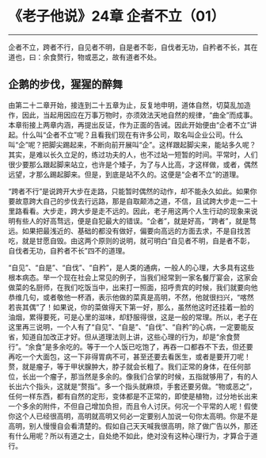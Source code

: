# 《老子他说》24章 企者不立（01）

------

企者不立，跨者不行，自见者不明，自是者不彰，自伐者无功，自矜者不长，其在道也，曰：余食赘行，物或恶之，故有道者不处。

## 企鹅的步伐，猩猩的醉舞

由第二十二章开始，接连到二十五章为止，反复地申明，道体自然，切莫乱加造作，因此，当起用因应在万事万物时，亦须效法天地自然的规律，“曲全”而成事。本章衔接上两章内涵，再提出反证，作为正面的告诫。因此开始便由“企者不立”讲起。什么叫“企者不立”呢？且看我们现在有许多公司，取名叫企业公司。什么叫“企”呢？把脚尖踢起来，不断向前开展叫“企”。这样跟起脚尖来，能站多久呢？其实，是难以长久立足的，练过功夫的人，也不过站一短暂的时间。平常时，人们很少要那么跟起脚来站立，也许是个矮子，为了与人比高，才这样做，或者，偶然远望，才那么踢起脚来。但是，到底是站不久的。这便是“企者不立”的道理。

“跨者不行”是说跨开大步在走路，只能暂时偶然的动作，却不能永久如此。如果你要故意跨大自己的步伐去行远路，那是自取颠沛之道，不信，且试跨大步走一二十里路看看。大步走，跨大步是走不远的。因此，老子用这两个人生行动的现象来说明有些人的好高骛远，便是自犯最大的错误。“企者”，就是好高，“跨者”，就是骛远。如果把最浅近的、基础的都没有做好，偏要向高远的方面去求，不是自找苦吃，就是甘愿自毁。由这两个原则的说明，就可明白“自见者不明，自是者不彰，自伐者无功，自矜者不长”四不的道理。

“自见”、“自是”、“自伐”、“自矜”，是人类的通病，一般人的心理，大多具有这些根本病态。举一个现在社会上常见的例子，当我们经常到一家名餐厅宴会，这家会做菜的名厨师，在我们吃饭当中，出来打一照面，招呼贵宾的时候，我们就要向他恭维几句，或者敬他一杯酒，表示他做的菜真是高明，不然，他就很扫兴，“喀然若丧其偶”了！如果说，你的菜做得天下第一好，那么，虽然他这时还挂着一脸的油烟，累得要死，可是心里的滋味，却舒服得很，这是一般的常理。所以，老子在这里再三说明，一个人有了“自见”、“自是”、“自伐”、“自矜”的心病，一定要能反省，知道自加改正才好。但从道理法则上讲，这些心理的行为，却是“余食赘行”。“余食”是多余吃的。等于一个人饭已吃饱了，再吞一口都吞不下去，但还要再吃一个大面包，这一下非得胃病不可，甚至还要去看医生，或者是要开刀呢！赘，就是瘤子，等于甲状腺肿大，脖子就会长粗了。我们正常的身体，在任何部位，长出一个瘤子，那当然是多余的。像我们合掌的时候，五指就够用了，有的人长出六个指头，这就是“赘指”。多一个指头就麻烦，手套还要另做。“物或恶之”，任何一样东西，都有自然的定形，变体都是不正常的，即使是植物，过分地长出来一个多余的附件，不但自己增加负担，而且令人讨厌。何况一个平常的人呢！假使你这个人已经很高明，高明就高明又何必一定要别人加说一句你太高明。你是不是高明，别人慢慢自会看清楚的。假如自己天天喊我很高明，除了做广告以外，那还有什么用呢？所以有道之士，自处绝不如此，绝对没有这种心理行为，才算合于道行。